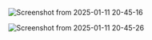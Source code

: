 ![Screenshot from 2025-01-11 20-45-16](https://github.com/user-attachments/assets/c0edf380-0123-4e0b-be7f-ee6a7563a5fd)

![Screenshot from 2025-01-11 20-45-26](https://github.com/user-attachments/assets/aedd7b0f-54d4-4fe2-973b-ec9e01e5dea3)


